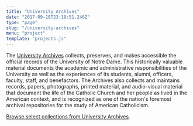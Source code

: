 ```yaml
---
title: "University Archives"
date: "2017-09-18T23:19:51.246Z"
type: "page"
slug: "/university-archives"
menu: "project"
template: "projects.js"
---
```


The [University Archives](https://archives.nd.edu) collects, preserves, and makes accessible the official records of the University of Notre Dame. This historically valuable material documents the academic and administrative responsibilities of the University as well as the experiences of its students, alumni, officers, faculty, staff, and benefactors. The Archives also collects and maintains records, papers, photographs, printed material, and audio-visual material that document the life of the Catholic Church and her people as lived in the American context, and is recognized as one of the nation's foremost archival repositories for the study of American Catholicism.

[Browse select collections from University Archives](https://marble.nd.edu/search?campuslocation[0]=University%20Archives&images[0]=true).